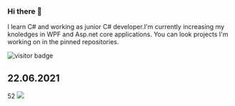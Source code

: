 ### Hi there 👋
I learn C# and working as junior C# developer.I'm currently increasing my knoledges in WPF and Asp.net core applications.
You can look projects I'm working on in the pinned repositories.

![visitor badge](https://visitor-badge.glitch.me/badge?page_id=AlexRajvandary) 
## 22.06.2021   
52
![](https://estruyf-github.azurewebsites.net/api/VisitorHit?user=AlexRajvandary&repo=AlexRajvandary&countColorcountColor&countColor=%237B1E7A)





<!--
**AlexRajvandary/AlexRajvandary** is a ✨ _special_ ✨ repository because its `README.md` (this file) appears on your GitHub profile.

Here are some ideas to get you started:

- 🔭 I’m currently working on ...
- 🌱 I’m currently learning ...
- 👯 I’m looking to collaborate on ...
- 🤔 I’m looking for help with ...
- 💬 Ask me about ...
- 📫 How to reach me: ...
- 😄 Pronouns: ...
- ⚡ Fun fact: ...
-->
